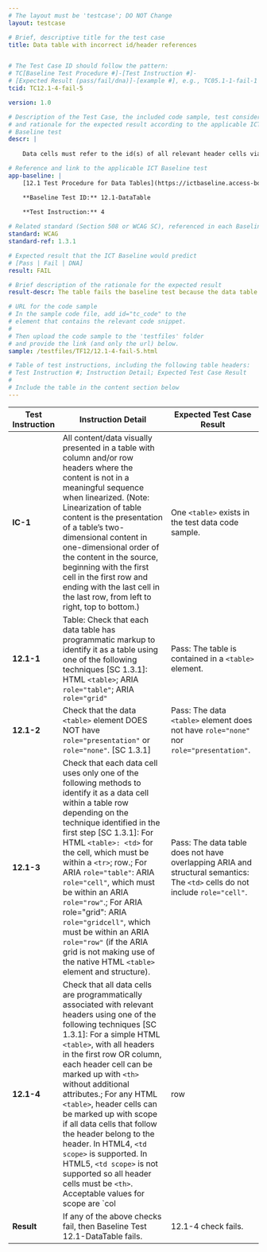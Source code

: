 ```yaml
---
# The layout must be 'testcase'; DO NOT Change
layout: testcase

# Brief, descriptive title for the test case
title: Data table with incorrect id/header references


# The Test Case ID should follow the pattern: 
# TC[Baseline Test Procedure #]-[Test Instruction #]-
# [Expected Result (pass/fail/dna)]-[example #], e.g., TC05.1-1-fail-1
tcid: TC12.1-4-fail-5

version: 1.0

# Description of the Test Case, the included code sample, test considerations,
# and rationale for the expected result according to the applicable ICT
# Baseline test
descr: | 
    
    Data cells must refer to the id(s) of all relevant header cells via the headers attribute in order for the row and column headers to be properly associated. The table in the sample code includes a complex data table with incorrent or incomplete id/header references.

# Reference and link to the applicable ICT Baseline test
app-baseline: | 
    [12.1 Test Procedure for Data Tables](https://ictbaseline.access-board.gov/12DataTables/#12-tables)

    **Baseline Test ID:** 12.1-DataTable
    
    **Test Instruction:** 4

# Related standard (Section 508 or WCAG SC), referenced in each Baseline procedure/step
standard: WCAG
standard-ref: 1.3.1

# Expected result that the ICT Baseline would predict
# [Pass | Fail | DNA]
result: FAIL

# Brief description of the rationale for the expected result
result-descr: The table fails the baseline test because the data table has incorrect or incomplete id/header references.

# URL for the code sample
# In the sample code file, add id="tc_code" to the 
# element that contains the relevant code snippet.
#
# Then upload the code sample to the 'testfiles' folder 
# and provide the link (and only the url) below.
sample: /testfiles/TF12/12.1-4-fail-5.html

# Table of test instructions, including the following table headers: 
# Test Instruction #; Instruction Detail; Expected Test Case Result
#
# Include the table in the content section below
---
```

| Test Instruction | Instruction Detail | Expected Test Case Result |
|------------------|--------------------|---------------------------|
| **IC-1** | All content/data visually presented in a table with column and/or row headers where the content is not in a meaningful sequence when linearized. (Note: Linearization of table content is the presentation of a table’s two-dimensional content in one-dimensional order of the content in the source, beginning with the first cell in the first row and ending with the last cell in the last row, from left to right, top to bottom.) | One `<table>` exists in the test data code sample. |
| **12.1-1** | Table: Check that each data table has programmatic markup to identify it as a table using one of the following techniques [SC 1.3.1]: HTML `<table>`; ARIA `role="table"`; ARIA `role="grid"` | Pass: The table is contained in a `<table>` element. | 
| **12.1-2** | Check that the data `<table>` element DOES NOT have `role="presentation"` or `role="none"`. [SC 1.3.1] | Pass: The data `<table>` element does not have `role="none"` nor `role="presentation"`. |
| **12.1-3** | Check that each data cell uses only one of the following methods to identify it as a data cell within a table row depending on the technique identified in the first step [SC 1.3.1]: For HTML `<table>: <td>` for the cell, which must be within a `<tr>`; row.; For ARIA `role="table"`: ARIA `role="cell"`, which must be within an ARIA `role="row"`.; For ARIA role="grid": ARIA `role="gridcell"`, which must be within an ARIA `role="row"` (if the ARIA grid is not making use of the native HTML `<table>` element and structure). | Pass: The data table does not have overlapping ARIA and structural semantics: The `<td>` cells do not include `role="cell"`. |
| **12.1-4** | Check that all data cells are programmatically associated with relevant headers using one of the following techniques [SC 1.3.1]: For a simple HTML `<table>`, with all headers in the first row OR column, each header cell can be marked up with `<th>` without additional attributes.; For any HTML `<table>`, header cells can be marked up with scope if all data cells that follow the header belong to the header. In HTML4, `<td scope>` is supported. In HTML5, `<td scope>` is not supported so all header cells must be `<th>`. Acceptable values for scope are `col|row|colgroup|rowgroup`. The scope only applies to cells that occur after the header cell(s) in the reading order.; For any HTML `<table>`, data cells can be associated to a header cell by including the header cell's unique id value in `<td headers>`.; For any HTML `<table>` that uses BOTH scope AND refers to header IDs using `<td headers>` attributes in the same table, any data cell with a headers reference will override any scope attributes for associated table headers for that particular data cell. Therefore, data cells with a headers reference, must identify all relevant headers, independent from and regardless of scope attributes in associated headers.; For ARIA `role="table"`: each column header must have `role="columnheader"` and each row header must have `role="rowheader"`.; For ARIA `role="grid"`: each column header must have `role="columnheader"` and each row header must have `role="rowheader"` (if the ARIA grid is not making use of the native HTML `<table>` element and structure). | Fail: The data table has a missing id/header reference. |
| **Result** | If any of the above checks fail, then Baseline Test 12.1-DataTable fails. | 12.1-4 check fails. |